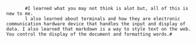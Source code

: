            #I learned what you may not think is alot but, all of this is new to me. 
           l also learned about terminals and how they are electronic communication hardware device that handles the input and display of data. I also learned that markdown is a way to style text on the web. You control the display of the document and formatting words.#
